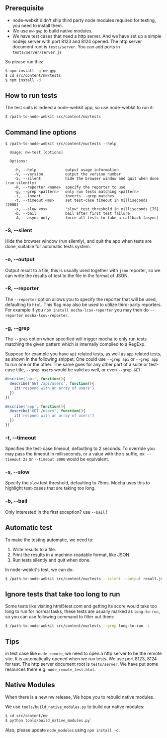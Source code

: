 ## Prerequisite

* node-webkit didn't ship third party node modules required for testing, you
need to install them.
* We use `nw-gyp` to build native modules.
* We have test cases that need a http server. And we have set up a simple nodejs server with port 8123 and 8124 opened. The http server document root is `tests/server`. You can add ports in `tests/server/server.js`

So please run this:

````bash
$ npm install -g nw-gyp
$ cd src/content/nw/tests
$ npm install -d
````

## How to run tests

The test suits is indeed a node-webkit app, so use node-webkit to run it:

````bash
$ /path-to-node-webkit src/content/nw/tests
````

## Command line options

    $ /path-to-node-webkit src/content/nw/tests --help

      Usage: nw-test [options]

      Options:

        -h, --help             output usage information
        -V, --version          output the version number
        -S, --silent           hide the browser window and quit when done (run silently)
        -R, --reporter <name>  specify the reporter to use
        -g, --grep <pattern>   only run tests matching <pattern>
        -i, --invert           inverts --grep matches
        -t, --timeout <ms>     set test-case timeout in milliseconds [2000]
        -s, --slow <ms>        "slow" test threshold in milliseconds [75]
        -b, --bail             bail after first test failure
        -A, --async-only       force all tests to take a callback (async)

### -S, --silent
Hide the browser window (run silently), and quit the app when tests are done,
suitable for automatic tests system.

### -o, --output <name>
Output result to a file, this is usually used together with `json`
reporter, so we can write the results of test to the file in the format of
JSON.

### -R, --reporter <name>
The `--reporter` option allows you to specify the reporter that will be used,
defaulting to `html`. This flag may also be used to utilize third-party
reporters. For example if you `npm install mocha-lcov-reporter` you may then
do `--reporter mocha-lcov-reporter`.

### -g, --grep <pattern>

The `--grep` option when specified will trigger mocha to only run tests matching
the given pattern which is internally compiled to a RegExp.

Suppose for example you have `api` related tests, as well as `app` related
tests, as shown in the following snippet; One could use `--grep api` or
`--grep app` to run one or the other. The same goes for any other part of a
suite or test-case title, `--grep users` would be valid as well, or even
`--grep GET`.

````javascript
describe('api', function(){
  describe('GET /api/users', function(){
    it('respond with an array of users')
  })
})

describe('app', function(){
  describe('GET /users', function(){
    it('respond with an array of users')
  })
})
````

### -t, --timeout <ms>
Specifies the test-case timeout, defaulting to 2 seconds. To override you
may pass the timeout in milliseconds, or a value with the s suffix, ex:
`--timeout 2s` or `--timeout 2000` would be equivalent.

### -s, --slow <ms>
Specify the `slow` test threshold, defaulting to 75ms. Mocha uses this to
highlight test-cases that are taking too long.

### -b, --bail
Only interested in the first exception? use `--bail` !

## Automatic test

To make the testing automatic, we need to:

1. Write results to a file.
2. Print the results in a machine-readable format, like JSON.
3. Run tests silently and quit when done.

In node-webkit's test, we can do:

````bash
$ /path-to-node-webkit src/content/nw/tests --silent --output result.json --reporter json
````

## Ignore tests that take too long to run

Some tests like visiting html5test.com and getting its score would take too
long to run for normal tasks, these tests are usually marked as `long-to-run`,
so you can use following command to filter out them:

````bash
$ /path-to-node-webkit src/content/nw/tests --grep long-to-run -i
````

## Tips
in test case like `node-remote`, we need to open a http server 
to be the remote site. It is automatically opened when we run tests. We use port 8123, 8124 for test.
The http server document root is `tests/server`. We have put some resources there e.g. `node_remote_test.html`.

## Native Modules
When there is a new nw release, We hope you to rebuild native modules.

We use `tools/build_native_modules.py` to build our native modules:

````bash
$ cd src/content/nw
$ python tools/build_native_modules.py`
````
Alao, please update `node_modules` using `npm install -d`.
